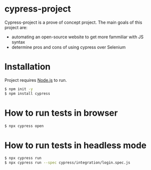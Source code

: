 # cypress-project

Cypress-project is a prove of concept project. The main goals of this project are:
- automating an open-source website to get more fammiliar with JS syntax
- determine pros and cons of using cypress over Selenium

# Installation

Project requires [Node.js](https://nodejs.org/) to run.

```sh
$ npm init -y
$ npm install cypress
```

# How to run tests in browser

```sh
$ npx cypress open
```
# How to run tests in headless mode

```sh
$ npx cypress run
$ npx cypress run --spec cypress/integration/login.spec.js
```